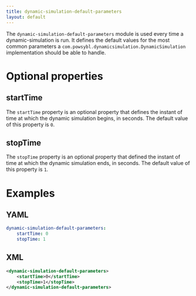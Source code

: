 ```yaml
---
title: dynamic-simulation-default-parameters
layout: default
--- 
```


The `dynamic-simulation-default-parameters` module is used every time a dynamic-simulation is run. It defines the default values for the
most common parameters a `com.powsybl.dynamicsimulation.DynamicSimulation` implementation should be able to handle. 

# Optional properties

## startTime
The `startTime` property is an optional property that defines the instant of time at which the dynamic simulation begins, in
seconds. The default value of this property is `0`.

## stopTime
The `stopTime` property is an optional property that defined the instant of time at which the dynamic simulation ends, in
seconds. The default value of this property is `1`.

# Examples

## YAML
```yaml
dynamic-simulation-default-parameters:
    startTime: 0
    stopTime: 1
```

## XML
```xml
<dynamic-simulation-default-parameters>
    <startTime>0</startTime>
    <stopTime>1</stopTime>
</dynamic-simulation-default-parameters>
```
